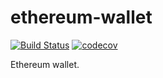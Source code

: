 # ethereum-wallet
[![Build Status](https://travis-ci.org/web3p/ethereum-wallet.svg?branch=master)](https://travis-ci.org/web3p/ethereum-wallet)
[![codecov](https://codecov.io/gh/web3p/ethereum-wallet/branch/master/graph/badge.svg)](https://codecov.io/gh/web3p/ethereum-wallet)

Ethereum wallet.
